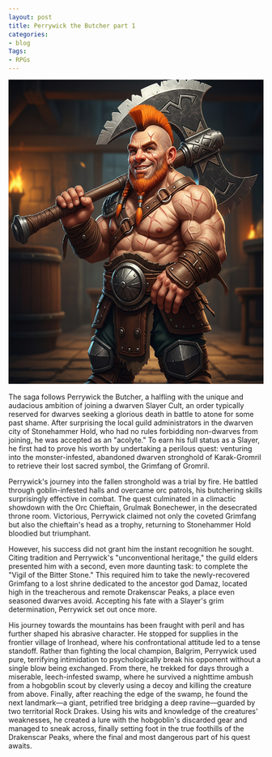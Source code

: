 ```yaml
---
layout: post
title: Perrywick the Butcher part 1
categories:
- blog
Tags:
- RPGs
---
```


<img src="https://github.com/Dreadnaughty-blip/dreadnaughty-blip.github.io/blob/master/assets/Perrywick_the_butcher.jpg?raw=true" alt="A picture of smiling Halfling Slayer" width="800" height="600">

The saga follows Perrywick the Butcher, a halfling with the unique and audacious ambition of joining a dwarven Slayer Cult, 
an order typically reserved for dwarves seeking a glorious death in battle to atone for some past shame. 
After surprising the local guild administrators in the dwarven city of Stonehammer Hold, who had no rules forbidding non-dwarves from joining, he was accepted as an "acolyte." 
To earn his full status as a Slayer, he first had to prove his worth by undertaking a perilous quest: venturing into the monster-infested, abandoned dwarven stronghold of Karak-Gromril
to retrieve their lost sacred symbol, the Grimfang of Gromril.

Perrywick's journey into the fallen stronghold was a trial by fire. 
He battled through goblin-infested halls and overcame orc patrols, his butchering skills surprisingly effective in combat. The quest culminated in a climactic showdown 
with the Orc Chieftain, Grulmak Bonechewer, in the desecrated throne room. Victorious, Perrywick claimed not only the coveted Grimfang but also the chieftain's head as 
a trophy, returning to Stonehammer Hold bloodied but triumphant.

However, his success did not grant him the instant recognition he sought. 
Citing tradition and Perrywick's "unconventional heritage," the guild elders presented him with a second, even more daunting task: to complete the "Vigil of the Bitter Stone." 
This required him to take the newly-recovered Grimfang to a lost shrine dedicated to the ancestor god Damaz, located high in the treacherous and remote Drakenscar Peaks, 
a place even seasoned dwarves avoid. Accepting his fate with a Slayer's grim determination, Perrywick set out once more.

His journey towards the mountains has been fraught with peril and has further shaped his abrasive character. 
He stopped for supplies in the frontier village of Ironhead, where his confrontational attitude led to a tense standoff. 
Rather than fighting the local champion, Balgrim, Perrywick used pure, terrifying intimidation to psychologically break his opponent without a single blow being exchanged. 
From there, he trekked for days through a miserable, leech-infested swamp, where he survived a nighttime ambush from a hobgoblin scout by cleverly using a decoy and killing the creature from above. 
Finally, after reaching the edge of the swamp, he found the next landmark—a giant, petrified tree bridging a deep ravine—guarded by two territorial Rock Drakes. 
Using his wits and knowledge of the creatures' weaknesses, he created a lure with the hobgoblin's discarded gear and managed to sneak across, finally setting foot in the true foothills 
of the Drakenscar Peaks, where the final and most dangerous part of his quest awaits.
